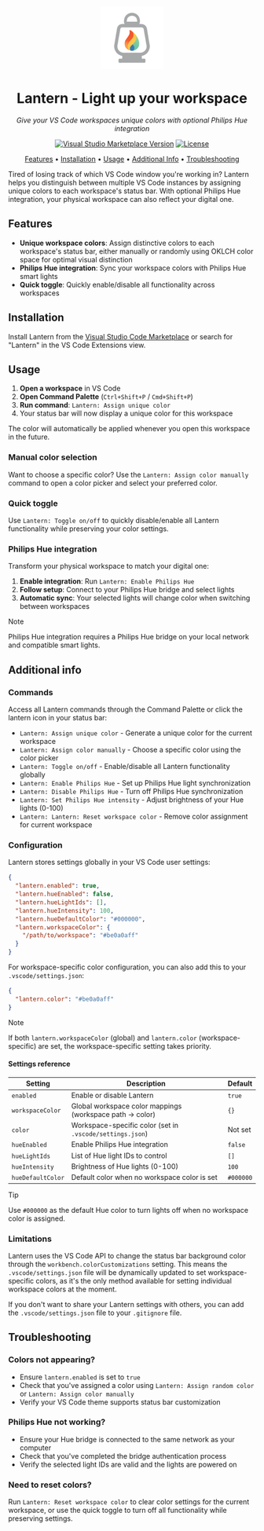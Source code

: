 <div align="center">
  <picture>
    <img alt="Lantern icon" src="https://raw.githubusercontent.com/sinedied/lantern-vscode-extension/refs/heads/main/icon.png" width="128">
  </picture>

  # Lantern - Light up your workspace
  *Give your VS Code workspaces unique colors with optional Philips Hue integration*

  [![Visual Studio Marketplace Version](https://img.shields.io/visual-studio-marketplace/v/sinedied.lantern?style=flat-square&logo=visual-studio-code)](https://marketplace.visualstudio.com/items?itemName=sinedied.lantern)
  [![License](https://img.shields.io/badge/License-MIT-blue?style=flat-square)](LICENSE)

  [Features](#features) • [Installation](#installation) • [Usage](#usage) • [Additional Info](#additional-info) • [Troubleshooting](#troubleshooting)

</div>

Tired of losing track of which VS Code window you're working in? Lantern helps you distinguish between multiple VS Code instances by assigning unique colors to each workspace's status bar. With optional Philips Hue integration, your physical workspace can also reflect your digital one.

## Features

- **Unique workspace colors**: Assign distinctive colors to each workspace's status bar, either manually or randomly using OKLCH color space for optimal visual distinction
- **Philips Hue integration**: Sync your workspace colors with Philips Hue smart lights
- **Quick toggle**: Quickly enable/disable all functionality across workspaces

## Installation

Install Lantern from the [Visual Studio Code Marketplace](https://marketplace.visualstudio.com/items?itemName=sinedied.lantern) or search for "Lantern" in the VS Code Extensions view.

## Usage

1. **Open a workspace** in VS Code
2. **Open Command Palette** (`Ctrl+Shift+P` / `Cmd+Shift+P`)
3. **Run command**: `Lantern: Assign unique color`
4. Your status bar will now display a unique color for this workspace

The color will automatically be applied whenever you open this workspace in the future.

### Manual color selection

Want to choose a specific color? Use the `Lantern: Assign color manually` command to open a color picker and select your preferred color.

### Quick toggle

Use `Lantern: Toggle on/off` to quickly disable/enable all Lantern functionality while preserving your color settings.

### Philips Hue integration

Transform your physical workspace to match your digital one:

1. **Enable integration**: Run `Lantern: Enable Philips Hue`
2. **Follow setup**: Connect to your Philips Hue bridge and select lights
3. **Automatic sync**: Your selected lights will change color when switching between workspaces

> [!NOTE]
> Philips Hue integration requires a Philips Hue bridge on your local network and compatible smart lights.

## Additional info

### Commands

Access all Lantern commands through the Command Palette or click the lantern icon in your status bar:

- `Lantern: Assign unique color` - Generate a unique color for the current workspace
- `Lantern: Assign color manually` - Choose a specific color using the color picker
- `Lantern: Toggle on/off` - Enable/disable all Lantern functionality globally
- `Lantern: Enable Philips Hue` - Set up Philips Hue light synchronization
- `Lantern: Disable Philips Hue` - Turn off Philips Hue synchronization
- `Lantern: Set Philips Hue intensity` - Adjust brightness of your Hue lights (0-100)
- `Lantern: Lantern: Reset workspace color` - Remove color assignment for current workspace

### Configuration

Lantern stores settings globally in your VS Code user settings:

```json
{
  "lantern.enabled": true,
  "lantern.hueEnabled": false,
  "lantern.hueLightIds": [],
  "lantern.hueIntensity": 100,
  "lantern.hueDefaultColor": "#000000",
  "lantern.workspaceColor": {
    "/path/to/workspace": "#be0a0aff"
  }
}
```

For workspace-specific color configuration, you can also add this to your `.vscode/settings.json`:

```json
{
  "lantern.color": "#be0a0aff"
}
```

> [!NOTE]
> If both `lantern.workspaceColor` (global) and `lantern.color` (workspace-specific) are set, the workspace-specific setting takes priority.

#### Settings reference

| Setting           | Description                                               | Default   |
| ----------------- | --------------------------------------------------------- | --------- |
| `enabled`         | Enable or disable Lantern                                 | `true`    |
| `workspaceColor`  | Global workspace color mappings (workspace path → color)  | `{}`      |
| `color`           | Workspace-specific color (set in `.vscode/settings.json`) | Not set   |
| `hueEnabled`      | Enable Philips Hue integration                            | `false`   |
| `hueLightIds`     | List of Hue light IDs to control                          | `[]`      |
| `hueIntensity`    | Brightness of Hue lights (0-100)                          | `100`     |
| `hueDefaultColor` | Default color when no workspace color is set              | `#000000` |

> [!TIP]
> Use `#000000` as the default Hue color to turn lights off when no workspace color is assigned.

### Limitations

Lantern uses the VS Code API to change the status bar background color through the `workbench.colorCustomizations` setting. This means the `.vscode/settings.json` file will be dynamically updated to set workspace-specific colors, as it's the only method available for setting individual workspace colors at the moment.

If you don't want to share your Lantern settings with others, you can add the `.vscode/settings.json` file to your `.gitignore` file.

## Troubleshooting

### Colors not appearing?

- Ensure `lantern.enabled` is set to `true`
- Check that you've assigned a color using `Lantern: Assign random color` or `Lantern: Assign color manually`
- Verify your VS Code theme supports status bar customization

### Philips Hue not working?

- Ensure your Hue bridge is connected to the same network as your computer
- Check that you've completed the bridge authentication process
- Verify the selected light IDs are valid and the lights are powered on

### Need to reset colors?

Run `Lantern: Reset workspace color` to clear color settings for the current workspace, or use the quick toggle to turn off all functionality while preserving settings.
